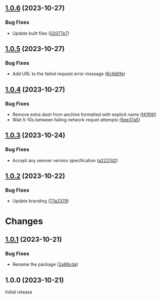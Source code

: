 ## [1.0.6](https://github.com/prantlf/install-release-action/compare/v1.0.5...v1.0.6) (2023-10-27)


### Bug Fixes

* Update built files ([02077e7](https://github.com/prantlf/install-release-action/commit/02077e7d7b9108d149fadd7262f4fea3db98eee4))

## [1.0.5](https://github.com/prantlf/install-release-action/compare/v1.0.4...v1.0.5) (2023-10-27)


### Bug Fixes

* Add URL to the failed request error message ([6c9d0fe](https://github.com/prantlf/install-release-action/commit/6c9d0fea3ad49904d7c01b5db43265f510066b5f))

## [1.0.4](https://github.com/prantlf/install-release-action/compare/v1.0.3...v1.0.4) (2023-10-27)


### Bug Fixes

* Remove extra dash from aechive formatted with explicit name ([f41ff4f](https://github.com/prantlf/install-release-action/commit/f41ff4f062621339f87e194adc43146c2feca2c2))
* Wait 5-10s between failing network requet attempts ([6ee37a5](https://github.com/prantlf/install-release-action/commit/6ee37a58350687c2ddc276a5468878d4929e152b))

## [1.0.3](https://github.com/prantlf/install-release-action/compare/v1.0.2...v1.0.3) (2023-10-24)


### Bug Fixes

* Accept any semver version specification ([a2227d2](https://github.com/prantlf/install-release-action/commit/a2227d25c5381486592aae724834c8ac14a012a5))

## [1.0.2](https://github.com/prantlf/install-release-action/compare/v1.0.1...v1.0.2) (2023-10-22)


### Bug Fixes

* Update branding ([77a2379](https://github.com/prantlf/install-release-action/commit/77a2379dfc6e1e5fdb4e946f424eac17b49d007f))

# Changes

## [1.0.1](https://github.com/prantlf/download-tool-action/compare/v1.0.0...v1.0.1) (2023-10-21)

### Bug Fixes

* Rename the package ([2a88cda](https://github.com/prantlf/download-tool-action/commit/2a88cdae819b242440ba02ddd14f7340baee9cd5))

## 1.0.0 (2023-10-21)

Initial release
